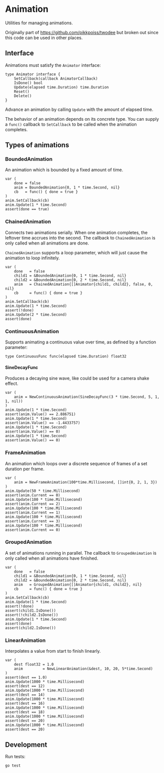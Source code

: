 # Animation

Utilities for managing animations.

Originally part of https://github.com/pikkpoiss/twodee but
broken out since this code can be used in other places.

## Interface

Animations must satisfy the `Animator` interface:

```
type Animator interface {
	SetCallback(callback AnimatorCallback)
	IsDone() bool
	Update(elapsed time.Duration) time.Duration
	Reset()
	Delete()
}
```

Advance an animation by calling `Update` with the amount of elapsed time.

The behavior of an animation depends on its concrete type.  You can supply
a `func()` callback to `SetCallback` to be called when the animation completes.

## Types of animations

### BoundedAnimation

An animation which is bounded by a fixed amount of time.

```
var (
	done = false
	anim = BoundedAnimation{0, 1 * time.Second, nil}
	cb   = func() { done = true }
)
anim.SetCallback(cb)
anim.Update(1 * time.Second)
assert(done == true)
```

### ChainedAnimation

Connects two animations serially.  When one animation
completes, the leftover time accrues into the second.
The callback to `ChainedAnimation` is only called when
all animations are done.

`ChainedAnimation` supports a loop parameter, which
will just cause the animation to loop infinitely.

```
var (
	done   = false
	child1 = &BoundedAnimation{0, 1 * time.Second, nil}
	child2 = &BoundedAnimation{0, 2 * time.Second, nil}
	anim   = ChainedAnimation{[]Animator{child1, child2}, false, 0, nil}
	cb     = func() { done = true }
)
anim.SetCallback(cb)
anim.Update(1 * time.Second)
assert(!done)
anim.Update(2 * time.Second)
assert(done)
```

### ContinuousAnimation

Supports animating a continuous value over time, as defined
by a function parameter:

```
type ContinuousFunc func(elapsed time.Duration) float32
```

#### SineDecayFunc

Produces a decaying sine wave, like could be used for a camera
shake effect.

```
var (
	anim = NewContinuousAnimation(SineDecayFunc(3 * time.Second, 5, 1, 1, nil))
)
anim.Update(1 * time.Second)
assert(anim.Value() == 2.886751)
anim.Update(1 * time.Second)
assert(anim.Value() == -1.4433757)
anim.Update(1 * time.Second)
assert(anim.Value() == 0)
anim.Update(1 * time.Second)
assert(anim.Value() == 0)
```

### FrameAnimation

An animation which loops over a discrete sequence of frames of a set duration
per frame.

```
var (
	anim = NewFrameAnimation(100*time.Millisecond, []int{0, 2, 1, 3})
)
anim.Update(50 * time.Millisecond)
assert(anim.Current == 0)
anim.Update(100 * time.Millisecond)
assert(anim.Current == 2)
anim.Update(100 * time.Millisecond)
assert(anim.Current == 1)
anim.Update(100 * time.Millisecond)
assert(anim.Current == 3)
anim.Update(100 * time.Millisecond)
assert(anim.Current == 0)
```

### GroupedAnimation

A set of animations running in parallel.  The callback to
`GroupedAnimation` is only called when all animations have
finished.

```
var (
	done   = false
	child1 = &BoundedAnimation{0, 1 * time.Second, nil}
	child2 = &BoundedAnimation{0, 2 * time.Second, nil}
	anim   = GroupedAnimation{[]Animator{child1, child2}, nil}
	cb     = func() { done = true }
)
anim.SetCallback(cb)
anim.Update(1 * time.Second)
assert(!done)
assert(child1.IsDone())
assert(!child2.IsDone())
anim.Update(1 * time.Second)
assert(done)
assert(child2.IsDone())
```

### LinearAnimation

Interpolates a value from start to finish linearly.

```
var (
	dest float32 = 1.0
	anim         = NewLinearAnimation(&dest, 10, 20, 5*time.Second)
)
assert(dest == 1.0)
anim.Update(1000 * time.Millisecond)
assert(dest == 12)
anim.Update(1000 * time.Millisecond)
assert(dest == 14)
anim.Update(1000 * time.Millisecond)
assert(dest == 16)
anim.Update(1000 * time.Millisecond)
assert(dest == 18)
anim.Update(1000 * time.Millisecond)
assert(dest == 20)
anim.Update(1000 * time.Millisecond)
assert(dest == 20)
```

## Development

Run tests:

```
go test
```
